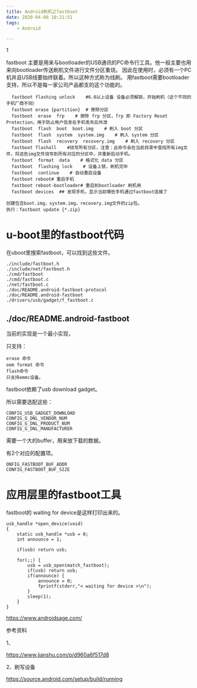 ```yaml
---
title: Android刷机之fastboot
date: 2020-04-08 10:21:51
tags:
	- Android

---
```


1

fastboot 主要是用来与bootloader的USB通讯的PC命令行工具。他一般主要也用来向bootloader传送刷机文件进行文件分区重烧。 因此在使用时，必须有一个PC机并且USB线要始终联着。所以这种方式称为线刷。  用fastboot需要bootloader 支持，所以不是每一家公司产品都支的这个功能的。



```
  fastboot flashing unlock    #6.0以上设备 设备必须解锁，开始刷机（这个不同的手机厂商不同）
  fastboot erase {partition}  # 擦除分区
  fastboot  erase  frp    # 擦除 frp 分区，frp 即 Factory Reset Protection，用于防止用户信息在手机丢失后外泄
  fastboot  flash  boot  boot.img    # 刷入 boot 分区
  fastboot  flash  system  system.img    # 刷入 system 分区
  fastboot  flash  recovery  recovery.img    # 刷入 recovery 分区
  fastboot flashall    #烧写所有分区，注意：此命令会在当前目录中查找所有img文件，将这些img文件烧写到所有对应的分区中，并重新启动手机。
  fastboot  format  data    # 格式化 data 分区
  fastboot  flashing lock    # 设备上锁，刷机完毕
  fastboot  continue    # 自动重启设备
  fastboot reboot# 重启手机
  fastboot reboot-bootloader# 重启到bootloader 刷机用
  fastboot devices  ## 发现手机，显示当前哪些手机通过fastboot连接了
```



```
创建包含boot.img，system.img，recovery.img文件的zip包。
执行：fastboot update {*.zip}
```

# u-boot里的fastboot代码

在uboot里搜索fastboot，可以找到这些文件。

```
./include/fastboot.h
./include/net/fastboot.h
./cmd/fastboot
./cmd/fastboot.c
./net/fastboot.c
./doc/README.android-fastboot-protocol
./doc/README.android-fastboot
./drivers/usb/gadget/f_fastboot.c
```

## ./doc/README.android-fastboot

当前的实现是一个最小实现，

只支持：

```
erase 命令
oem format 命令
flash命令
只支持emmc设备。
```

fastboot依赖了usb download gadget。

所以需要选配这些：

```
CONFIG_USB_GADGET_DOWNLOAD
CONFIG_G_DNL_VENDOR_NUM
CONFIG_G_DNL_PRODUCT_NUM
CONFIG_G_DNL_MANUFACTURER
```

需要一个大的buffer，用来放下载的数据。

有2个对应的配置项。

```
ONFIG_FASTBOOT_BUF_ADDR 
CONFIG_FASTBOOT_BUF_SIZE
```





# 应用层里的fastboot工具



fastboot的 waiting for device是这样打印出来的。

```
usb_handle *open_device(void)
{
    static usb_handle *usb = 0;
    int announce = 1;

    if(usb) return usb;

    for(;;) {
        usb = usb_open(match_fastboot);
        if(usb) return usb;
        if(announce) {
            announce = 0;
            fprintf(stderr,"< waiting for device >\n");
        }
        sleep(1);
    }
}
```





https://www.androidsage.com/

参考资料

1、

https://www.jianshu.com/p/d960a6f517d8

2、刷写设备

https://source.android.com/setup/build/running